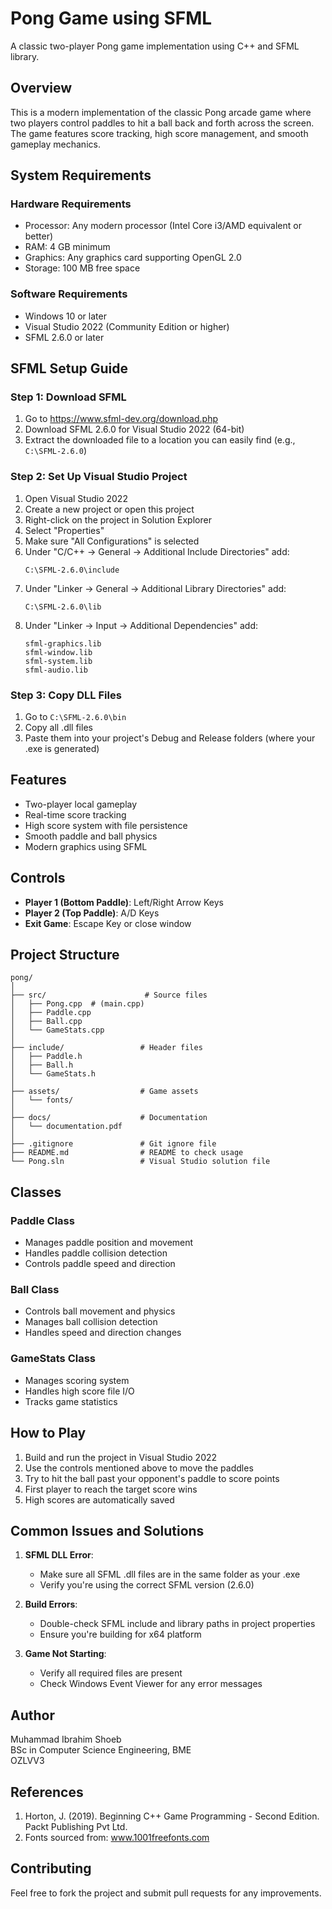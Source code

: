 # Pong Game using SFML

A classic two-player Pong game implementation using C++ and SFML library.

## Overview

This is a modern implementation of the classic Pong arcade game where two players control paddles to hit a ball back and forth across the screen. The game features score tracking, high score management, and smooth gameplay mechanics.

## System Requirements

### Hardware Requirements
- Processor: Any modern processor (Intel Core i3/AMD equivalent or better)
- RAM: 4 GB minimum
- Graphics: Any graphics card supporting OpenGL 2.0
- Storage: 100 MB free space

### Software Requirements
- Windows 10 or later
- Visual Studio 2022 (Community Edition or higher)
- SFML 2.6.0 or later

## SFML Setup Guide

### Step 1: Download SFML
1. Go to https://www.sfml-dev.org/download.php
2. Download SFML 2.6.0 for Visual Studio 2022 (64-bit)
3. Extract the downloaded file to a location you can easily find (e.g., `C:\SFML-2.6.0`)

### Step 2: Set Up Visual Studio Project
1. Open Visual Studio 2022
2. Create a new project or open this project
3. Right-click on the project in Solution Explorer
4. Select "Properties"
5. Make sure "All Configurations" is selected
6. Under "C/C++ → General → Additional Include Directories" add:
   ```
   C:\SFML-2.6.0\include
   ```
7. Under "Linker → General → Additional Library Directories" add:
   ```
   C:\SFML-2.6.0\lib
   ```
8. Under "Linker → Input → Additional Dependencies" add:
   ```
   sfml-graphics.lib
   sfml-window.lib
   sfml-system.lib
   sfml-audio.lib
   ```

### Step 3: Copy DLL Files
1. Go to `C:\SFML-2.6.0\bin`
2. Copy all .dll files
3. Paste them into your project's Debug and Release folders (where your .exe is generated)

## Features

- Two-player local gameplay
- Real-time score tracking
- High score system with file persistence
- Smooth paddle and ball physics
- Modern graphics using SFML

## Controls

- **Player 1 (Bottom Paddle)**: Left/Right Arrow Keys
- **Player 2 (Top Paddle)**: A/D Keys
- **Exit Game**: Escape Key or close window

## Project Structure

```
pong/
│
├── src/                      # Source files
│   ├── Pong.cpp  # (main.cpp)
│   ├── Paddle.cpp
│   ├── Ball.cpp
│   └── GameStats.cpp
│
├── include/                 # Header files
│   ├── Paddle.h
│   ├── Ball.h
│   └── GameStats.h
│
├── assets/                  # Game assets
│   └── fonts/
│
├── docs/                    # Documentation
│   └── documentation.pdf
│
├── .gitignore               # Git ignore file
├── README.md                # README to check usage
└── Pong.sln                 # Visual Studio solution file
```
## Classes

### Paddle Class
- Manages paddle position and movement
- Handles paddle collision detection
- Controls paddle speed and direction

### Ball Class
- Controls ball movement and physics
- Manages ball collision detection
- Handles speed and direction changes

### GameStats Class
- Manages scoring system
- Handles high score file I/O
- Tracks game statistics

## How to Play
1. Build and run the project in Visual Studio 2022
2. Use the controls mentioned above to move the paddles
3. Try to hit the ball past your opponent's paddle to score points
4. First player to reach the target score wins
5. High scores are automatically saved

## Common Issues and Solutions

1. **SFML DLL Error**: 
   - Make sure all SFML .dll files are in the same folder as your .exe
   - Verify you're using the correct SFML version (2.6.0)

2. **Build Errors**:
   - Double-check SFML include and library paths in project properties
   - Ensure you're building for x64 platform

3. **Game Not Starting**:
   - Verify all required files are present
   - Check Windows Event Viewer for any error messages

## Author

Muhammad Ibrahim Shoeb  
BSc in Computer Science Engineering, BME  
OZLVV3

## References

1. Horton, J. (2019). Beginning C++ Game Programming - Second Edition. Packt Publishing Pvt Ltd.
2. Fonts sourced from: www.1001freefonts.com

## Contributing

Feel free to fork the project and submit pull requests for any improvements.
